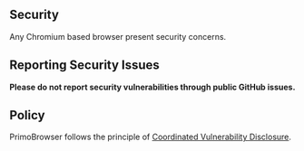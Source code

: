 <!-- BEGIN SECURITY.MD V0.0.9 BLOCK -->

## Security

Any Chromium based browser present security concerns.

## Reporting Security Issues

**Please do not report security vulnerabilities through public GitHub issues.**

## Policy

PrimoBrowser follows the principle of [Coordinated Vulnerability Disclosure](https://aka.ms/security.md/cvd).

<!-- END SECURITY.MD BLOCK -->
